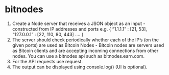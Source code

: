 # bitnodes

1. Create a Node server that receives a JSON object as an input - constructed from IP addresses and ports e.g.
{
“1.1.1.1” : [21, 53],
“127.0.0.1” : [22, 110, 80, 443]
….
}
2. The server should check periodically whether each of the IP’s (on the given ports) are used as Bitcoin Nodes - Bitcoin nodes are servers used as Bitcoin clients and are accepting incoming connections from other nodes.
You can use a bitnodes api such as bitnodes.earn.com.
3. For the API requests use request.
4. The output can be displayed using console.log() (UI is optional).
